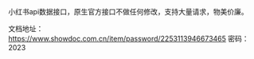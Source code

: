小红书api数据接口，原生官方接口不做任何修改，支持大量请求，物美价廉。 


文档地址：https://www.showdoc.com.cn/item/password/2253113946673465  密码：2023

